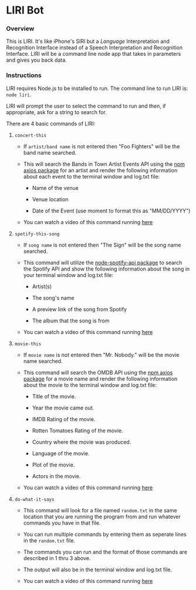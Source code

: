 # LIRI Bot

### Overview

This is LIRI. It's like iPhone's SIRI but a _Language_ Interpretation and Recognition Interface instead of a Speech Interpretation and Recognition Interface. LIRI will be a command line node app that takes in parameters and gives you back data.

### Instructions

LIRI requires Node.js to be installed to run. The command line to run LIRI is:
`node liri`.

LIRI will prompt the user to select the command to run and then, if appropriate, ask for a string to search for.

There are 4 basic commands of LIRI:

1. `concert-this`
    * If `artist/band name` is not entered then "Foo Fighters" will be the band name searched. 
    * This will search the Bands in Town Artist Events API using the [npm axios package](https://www.npmjs.com/package/axios) for an artist and render the following information about each event to the terminal window and log.txt file:

        * Name of the venue

        * Venue location

        * Date of the Event (use moment to format this as "MM/DD/YYYY")
    * You can watch a video of this command running [here](https://drive.google.com/file/d/1w9CajhVnqB-9ZlETElwm5g0ThoNf8cCx/view)

2. `spotify-this-song`
    * If `song name` is not entered then "The Sign" will be the song name searched. 
    * This command will utilize the [node-spotify-api package](https://www.npmjs.com/package/node-spotify-api) to search the       Spotify API and show the following information about the song in your terminal window and log.txt file:

        * Artist(s)

        * The song's name

        * A preview link of the song from Spotify

        * The album that the song is from
    * You can watch a video of this command running [here](https://drive.google.com/file/d/1lQxD-gYjJWdUNHlBoNzQFU0QAtYOJwBH/view)

3. `movie-this`
    * If `movie name` is not entered then "Mr. Nobody." will be the movie name searched. 
    * This command will search the OMDB API using the [npm axios package](https://www.npmjs.com/package/axios) for a movie name and render the following information about the movie to the terminal window and log.txt file:

        * Title of the movie.

        * Year the movie came out.

        * IMDB Rating of the movie.

        * Rotten Tomatoes Rating of the movie.

        * Country where the movie was produced.

        * Language of the movie.

        * Plot of the movie.
        
        * Actors in the movie. 
    * You can watch a video of this command running [here](https://drive.google.com/file/d/1AKP0qYQuiNMsdmjoHifM1XcDly7CdlUG/view)

4. `do-what-it-says`
    * This command will look for a file named `random.txt` in the same location that you are running the program from and run whatever commands you have in that file. 

    * You can run multiple commands by entering them as seperate lines in the `random.txt` file. 

    * The commands you can run and the format of those commands are described in 1 thru 3 above. 

    * The output will also be in the terminal window and log.txt file. 

    * You can watch a video of this command running [here](https://drive.google.com/file/d/1I1olkWYTN1E6MG-ml8WI88wGsUnjzwo_/view)